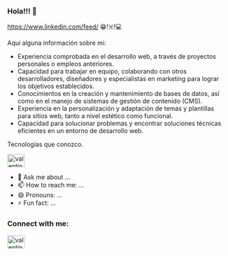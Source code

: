 ### Hola!!! 👋
https://www.linkedin.com/feed/
😁!☠️!💻

Aqui alguna información sobre mi:

- Experiencia comprobada en el desarrollo web, a través de proyectos personales o empleos anteriores.
- Capacidad para trabajar en equipo, colaborando con otros desarrolladores, diseñadores y especialistas en marketing para lograr los objetivos establecidos.
- Conocimientos en la creación y mantenimiento de bases de datos, así como en el manejo de sistemas de gestión de contenido (CMS).
- Experiencia en la personalización y adaptación de temas y plantillas para sitios web, tanto a nivel estético como funcional.
- Capacidad para solucionar problemas y encontrar soluciones técnicas eficientes en un entorno de desarrollo web.

Tecnologias que conozco.

<img align="center" src="https://raw.githubusercontent.com/rahuldkjain/github-profile-readme-generator/master/src/images/icons/Social/linked-in-alt.svg" alt="valentina-botana" height="30" width="40" />


- 💬 Ask me about ...
- 📫 How to reach me: ...
- 😄 Pronouns: ...
- ⚡ Fun fact: ...

<h3 align="left">Connect with me:</h3>
<p align="left">
<a href="https://www.linkedin.com/in/alfredo-antonio-castillo-segura" target="blank"><img align="center" src="https://raw.githubusercontent.com/rahuldkjain/github-profile-readme-generator/master/src/images/icons/Social/linked-in-alt.svg" alt="valentina-botana" height="30" width="40" /></a>
